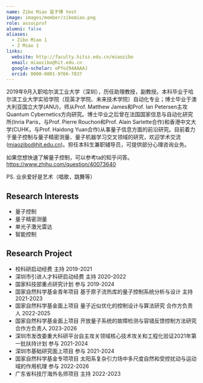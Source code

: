 ```yaml
---
name: Zibo Miao 苗子博 test
image: images/member/zibomiao.png
role: assocprof
alumni: false
aliases:
  - Zibo Miao 1
  - Z Miao 1
links:
  website: http://faculty.hitsz.edu.cn/miaozibo
  email: miaozibo@hit.edu.cn
  google-scholar: oPfo294AAAAJ
  orcid: 0000-0001-9766-7837
---
```


2019年9月入职哈尔滨工业大学（深圳），历任助理教授，副教授。本科毕业于哈尔滨工业大学实验学院（现英才学院、未来技术学院）自动化专业；博士毕业于澳大利亚国立大学(ANU)，师从Prof. Matthew James和Prof. Ian Petersen主攻Quantum Cybernetics方向研究。博士毕业之后曾在法国国家信息与自动化研究所(Inria Paris，与Prof. Pierre Rouchon和Prof. Alain Sarlette合作)和香港中文大学(CUHK，与Prof. Haidong Yuan合作)从事量子信息方面的前沿研究。目前着力于量子控制与量子精密测量、量子机器学习交叉领域的研究，欢迎学术交流(miaozibo@hit.edu.cn)。担任本科生兼职辅导员，可提供部分心理咨询业务。

如果您想快速了解量子控制，可以参考ta的知乎问答。https://www.zhihu.com/question/40073640

PS. 业余爱好是艺术（唱歌，跳舞等）

## Research Interests

- 量子控制
- 量子精密测量
- 单光子激光雷达
- 智能控制

## Research Project

- 校科研启动经费 主持 2019-2021
- 深圳市引进人才科研启动经费 主持 2020-2022
- 国家科技部重点研究计划 参与 2019-2024
- 国家自然科学基金青年项目 基于原子流热库的量子控制系统分析与设计 主持 2021-2023
- 国家自然科学基金面上项目 量子近似优化的控制设计与算法研究 合作方负责人 2022-2025
- 国家自然科学基金面上项目 开放量子系统的故障检测与容错反馈控制方法研究 合作方负责人 2023-2026
- 深圳市发改委重大科研平台自主攻关领域核心技术攻关和工程化验证2021年第一批扶持计划 参与 2021-2024
- 深圳市基础研究面上项目 参与 2021-2024
- 国家自然科学基金专项项目 太阳系复杂引力场中多尺度自然和受控扰动与运动域的作用机理 参与 2022-2026
- 广东省科技厅海外名师项目 主持 2022-2023